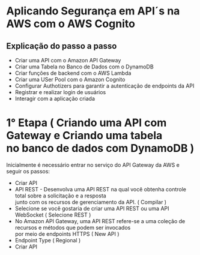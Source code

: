 # Aplicando Segurança em API´s na AWS com o AWS Cognito

## Explicação do passo a passo

- Criar uma API com o Amazon API Gateway
- Criar uma Tabela no Banco de Dados com o DynamoDB
- Criar funções de backend com o AWS Lambda
- Criar uma USer Pool com o Amazon Cognito
- Configurar Authotizers para garantir a autenticação de endpoints da API
- Registrar e realizar login de usuários
- Interagir com a aplicação criada

# 1° Etapa ( Criando uma API com Gateway e Criando uma tabela<br> no banco de dados com DynamoDB )

Inicialmente é necessário entrar no serviço do API Gateway da AWS e seguir os passos:

- Criar API
- API REST - Desenvolva uma API REST na qual você obtenha controle total sobre a solicitação e a resposta<br>
junto com os recursos de gerenciamento da API. ( Compilar )
- Selecione se você gostaria de criar uma API REST ou uma API WebSocket ( Selecione REST )
- No Amazon API Gateway, uma API REST refere-se a uma coleção de recursos e métodos que podem ser invocados<br>
por meio de endpoints HTTPS ( New API )
- Endpoint Type ( Regional )
- Criar API
